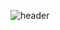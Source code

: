 ![header](https://capsule-render.vercel.app/api?type=waving&color=auto&height=300&section=header&text=HeounJu's_Repo%20render&fontSize=50)

